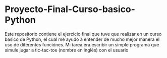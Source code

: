 # Proyecto-Final-Curso-basico-Python
Este repositorio contiene el ejercicio final que tuve que realizar en un curso basico de Python, el cual me ayudo a entender de mucho mejor manera el uso de diferentes funciónes. Mi tarea era escribir un simple programa que simule jugar a tic-tac-toe (nombre en inglés) con el usuario
